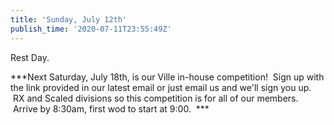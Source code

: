 ```yaml
---
title: 'Sunday, July 12th'
publish_time: '2020-07-11T23:55:49Z'
---
```


Rest Day.

***Next Saturday, July 18th, is our Ville in-house competition!  Sign up
with the link provided in our latest email or just email us and we'll
sign you up.  RX and Scaled divisions so this competition is for all of
our members.  Arrive by 8:30am, first wod to start at 9:00.  ***
